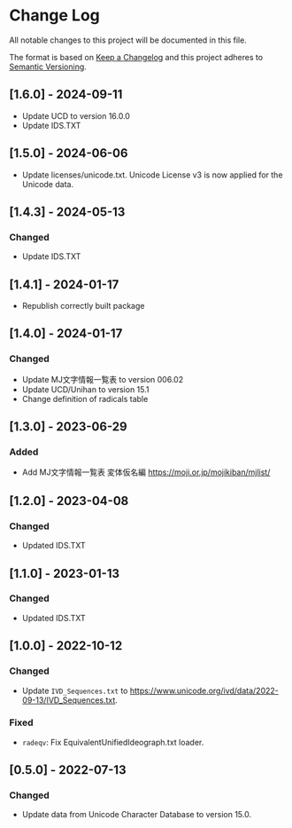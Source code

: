 # Change Log

All notable changes to this project will be documented in this file.

The format is based on [Keep a Changelog](http://keepachangelog.com/)
and this project adheres to [Semantic Versioning](http://semver.org/).

## [1.6.0] - 2024-09-11

- Update UCD to version 16.0.0
- Update IDS.TXT

## [1.5.0] - 2024-06-06

- Update licenses/unicode.txt. Unicode License v3 is now applied for the Unicode data.

## [1.4.3] - 2024-05-13

### Changed

- Update IDS.TXT

## [1.4.1] - 2024-01-17

- Republish correctly built package

## [1.4.0] - 2024-01-17

### Changed

- Update MJ文字情報一覧表 to version 006.02
- Update UCD/Unihan to version 15.1
- Change definition of radicals table

## [1.3.0] - 2023-06-29

### Added

- Add MJ文字情報一覧表 変体仮名編 https://moji.or.jp/mojikiban/mjlist/

## [1.2.0] - 2023-04-08

### Changed

- Updated IDS.TXT

## [1.1.0] - 2023-01-13

### Changed

- Updated IDS.TXT

## [1.0.0] - 2022-10-12
### Changed
- Update `IVD_Sequences.txt` to <https://www.unicode.org/ivd/data/2022-09-13/IVD_Sequences.txt>.
### Fixed
- `radeqv`: Fix EquivalentUnifiedIdeograph.txt loader.

## [0.5.0] - 2022-07-13
### Changed
- Update data from Unicode Character Database to version 15.0.
